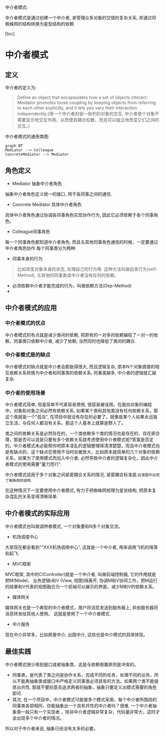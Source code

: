 中介者模式:

中介者模式是通过创建一个中介者, 来管理众多对象的交错的复杂关系, 并通过将蜘蛛网的结构转换为星型结构的依赖

[toc]
# 中介者模式
## 定义
中介者的定义为:
> Define an object that encapsulates how a set of objects interact. Meidator promotes loose coupling by keeping objects from referring to each other explicitly, and it lets you vary their interaction independently;(用一个中介者封装一些列的对象的交互, 中介者使个对象不需要显示地交互作用，从而使其耦合松散，而且可以独立地改变它们之间的交互。)

中介者模式的通用类图:
```
graph BT
Mediator --> Colleague
ConcreteMediator --> Mediator
```

## 角色定义
- Mediator 抽象中介者角色

抽象中介者角色定义统一的接口, 用于各同事之间的通信.

- Concrete Mediator 具体中介者角色

具体中介者角色通过协调各同事角色实现协作行为, 因此它必须依赖于各个同事角色。

- Colleague同事角色

每一个同事角色都知道中介者角色, 而且与其他同事角色通信的时候，一定要通过中介者角色协作.每个同事类分为两种:
- 同事本身的行为
> 比如改变对象本身的状态, 处理自己的行为等. 这种方法叫做自发行为(self-Method), 与其他的同事类或中介者没有任何的依赖。

- 必须依赖中介者才能完成的行为，叫做依赖方法(Dep-Method)
- 

## 中介者模式的应用
### 中介者模式的优点
中介者模式的有点就是减少类间的依赖, 把原有的一对多的依赖编程了一对一的依赖，同事类只依赖中介者, 减少了依赖, 当然同时也降低了类间的耦合.

### 中介者模式是的缺点
中介者模式的缺点就是中介者会膨胀得很大, 而且逻辑复杂, 原本N个对象直接的相互依赖关系转换为中介者和同事类的依赖关系, 同事类越多, 中介者的逻辑就汇越复杂.

### 中介者的使用场景
中介者模式简单, 但是简单不代表容易使用, 很容易被误用。在面向对象的编程中，对象和对象之间必然有依赖关系, 如果某个类和其他类没有任何依赖关系，那这个类就是一个"孤岛", 在项目中就没有存在的必要了。就像是某个人如果永远独立生活，与任何人都没有关系，那这个人基本上就算是野人了。

类之间的依赖关系是必然存在的，一个类依赖多个类的情况也是存在的，存在即合理，那是否可以说是只要有多个依赖关系就考虑使用中介者模式呢?答案是否定的。中介者模式未必能帮你吧原本凌乱的逻辑整理得清清楚楚。而且中介者模式也是有缺点的，这个缺点在使用不当时会被放大，比如原本就简单的几个对象的依赖关系，如果为了使用模式而加入中介者, 必然导致中介者的逻辑复杂化，因此中介者模式的使用需要"量力而行".

中介者模式适用于多个对象之间紧密耦合关系的情况, 紧密耦合标准是:`在类图中出现了蜘蛛网状结构`.

在这种情况下一定要使用中介者模式, 有力于把蜘蛛网梳理为星状结构, 把原本复杂混乱的关系变得清晰简单.

## 中介者模式的实际应用
中介者模式也叫做调停者模式, 一个对象要和N多个对象交流。

- 机场调度中心

大家现在都会看到""XXX机场调用中心", 这就是一个中介者, 用来调用飞机的降落和起飞.

- MVC框架

MVC框架, 其中的C(Controller)就是一个中介者, 叫做前端控制器, 它的作用就是把M(Model， 业务逻辑)和V (View, 视图)隔离开, 协调M和V协同工作，把M运行的结果和V代表的视图融合为一个前端可以展示的界面，减少M和V的依赖关系。

- 媒体网关

媒体网关也是一个典型的中介者模式，用户将消息发送到服务器上, 并由服务器将消息转发给其他人使用。 这就是使用了一个中介者模式.

- 中介服务

现在中介非常多，比如房屋中介, 出国中介, 这些也是中介模式的具体体现。

## 最佳实践
中介者模式很少用到接口或者抽象类，这是与依赖倒置原则是冲突的。
- 同事类，是代表了类之间是协作关系，完成不同的任务，处理不同的业务，所以不能再抽象类或接口中严格定义同事类必须具有的方法。如果两个类不能提炼出共性, 那就不要刻意去追求两者的抽象，抽象只要定义出模式需要的角色即可.
- 其次, 在一个项目中，中介者模式可能被多个模式采用，每个中介者所围绕的同事类各部相同，你能抽象出一个具有共性的中介者吗？很难, 一个中介者抽象类一般只有一个实现者 ，除非中介者逻辑非常复杂，代码量非常大，这时才会出现多个中介者的情况。

所以对于中介者来说, 抽象已经没有太多的必要。
